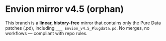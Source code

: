 # Envion mirror v4.5 (orphan)
This branch is a **linear, history-free** mirror that contains only the Pure Data patches (.pd), including `___ Envion_v4.5_Plugdata.pd`.
No merges, no workflows — compliant with repo rules.

